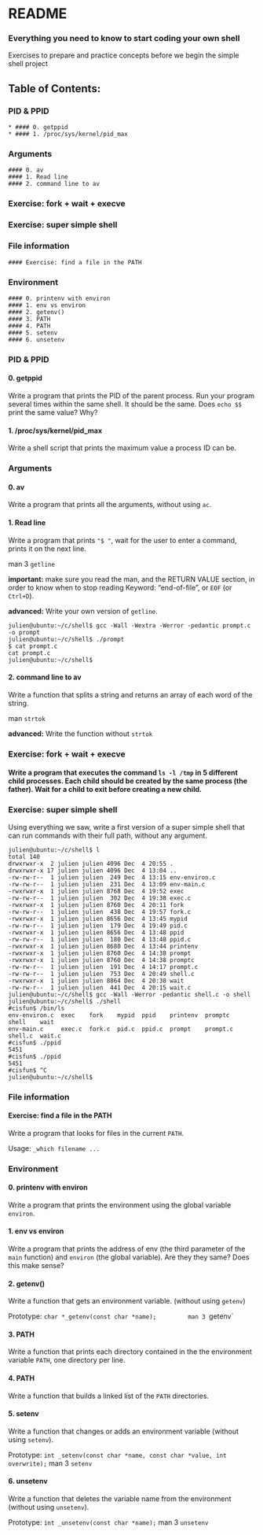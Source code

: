 # README
### Everything you need to know to start coding your own shell

Exercises to prepare and practice concepts before we begin the simple shell project

## Table of Contents:

### PID & PPID
    * #### 0. getppid
    * #### 1. /proc/sys/kernel/pid_max

### Arguments
    #### 0. av
    #### 1. Read line
    #### 2. command line to av

### Exercise: fork + wait + execve

### Exercise: super simple shell

### File information
    #### Exercise: find a file in the PATH

### Environment
    #### 0. printenv with environ
    #### 1. env vs environ
    #### 2. getenv()
    #### 3. PATH
    #### 4. PATH
    #### 5. setenv
    #### 6. unsetenv

### PID & PPID

#### 0. getppid
Write a program that prints the PID of the parent process. Run your program several times within the same shell. It should be the same. Does `echo $$` print the same value? Why?

#### 1. /proc/sys/kernel/pid_max
Write a shell script that prints the maximum value a process ID can be.

### Arguments

#### 0. av
Write a program that prints all the arguments, without using `ac`.

#### 1. Read line
Write a program that prints `"$ "`, wait for the user to enter a command, prints it on the next line.

man 3 `getline`

**important:** make sure you read the man, and the RETURN VALUE section, in order to know when to stop reading Keyword: “end-of-file”, or `EOF` (or `Ctrl+D`).

**advanced:** Write your own version of `getline`.
```
julien@ubuntu:~/c/shell$ gcc -Wall -Wextra -Werror -pedantic prompt.c -o prompt
julien@ubuntu:~/c/shell$ ./prompt 
$ cat prompt.c
cat prompt.c
julien@ubuntu:~/c/shell$
```
#### 2. command line to av
Write a function that splits a string and returns an array of each word of the string.

man `strtok`

**advanced:** Write the function without `strtok`

### Exercise: fork + wait + execve

#### Write a program that executes the command `ls -l /tmp` in 5 different child processes. Each child should be created by the same process (the father). Wait for a child to exit before creating a new child.

### Exercise: super simple shell
Using everything we saw, write a first version of a super simple shell that can run commands with their full path, without any argument.
```
julien@ubuntu:~/c/shell$ l
total 140
drwxrwxr-x  2 julien julien 4096 Dec  4 20:55 .
drwxrwxr-x 17 julien julien 4096 Dec  4 13:04 ..
-rw-rw-r--  1 julien julien  249 Dec  4 13:15 env-environ.c
-rw-rw-r--  1 julien julien  231 Dec  4 13:09 env-main.c
-rwxrwxr-x  1 julien julien 8768 Dec  4 19:52 exec
-rw-rw-r--  1 julien julien  302 Dec  4 19:38 exec.c
-rwxrwxr-x  1 julien julien 8760 Dec  4 20:11 fork
-rw-rw-r--  1 julien julien  438 Dec  4 19:57 fork.c
-rwxrwxr-x  1 julien julien 8656 Dec  4 13:45 mypid
-rw-rw-r--  1 julien julien  179 Dec  4 19:49 pid.c
-rwxrwxr-x  1 julien julien 8656 Dec  4 13:48 ppid
-rw-rw-r--  1 julien julien  180 Dec  4 13:48 ppid.c
-rwxrwxr-x  1 julien julien 8680 Dec  4 13:44 printenv
-rwxrwxr-x  1 julien julien 8760 Dec  4 14:38 prompt
-rwxrwxr-x  1 julien julien 8760 Dec  4 14:38 promptc
-rw-rw-r--  1 julien julien  191 Dec  4 14:17 prompt.c
-rw-rw-r--  1 julien julien  753 Dec  4 20:49 shell.c
-rwxrwxr-x  1 julien julien 8864 Dec  4 20:38 wait
-rw-rw-r--  1 julien julien  441 Dec  4 20:15 wait.c
julien@ubuntu:~/c/shell$ gcc -Wall -Werror -pedantic shell.c -o shell
julien@ubuntu:~/c/shell$ ./shell 
#cisfun$ /bin/ls
env-environ.c  exec    fork    mypid  ppid    printenv  promptc   shell    wait
env-main.c     exec.c  fork.c  pid.c  ppid.c  prompt    prompt.c  shell.c  wait.c
#cisfun$ ./ppid
5451
#cisfun$ ./ppid
5451
#cisfun$ ^C
julien@ubuntu:~/c/shell$
```

### File information

#### Exercise: find a file in the PATH
Write a program that looks for files in the current `PATH`.

Usage: `_which filename ...`

### Environment

#### 0. printenv with environ
Write a program that prints the environment using the global variable `environ`.

#### 1. env vs environ
Write a program that prints the address of env (the third parameter of the `main` function) and `environ` (the global variable). Are they they same? Does this make sense?

#### 2. getenv()
Write a function that gets an environment variable. (without using `getenv`)

Prototype: `char *_getenv(const char *name);	    
man 3 `getenv`

#### 3. PATH
Write a function that prints each directory contained in the the environment variable `PATH`, one directory per line.

#### 4. PATH
Write a function that builds a linked list of the `PATH` directories.

#### 5. setenv
Write a function that changes or adds an environment variable (without using `setenv`).

Prototype: `int _setenv(const char *name, const char *value, int overwrite);`
man 3 `setenv`

#### 6. unsetenv
Write a function that deletes the variable name from the environment (without using `unsetenv`).

Prototype: `int _unsetenv(const char *name);`
man 3 `unsetenv`
